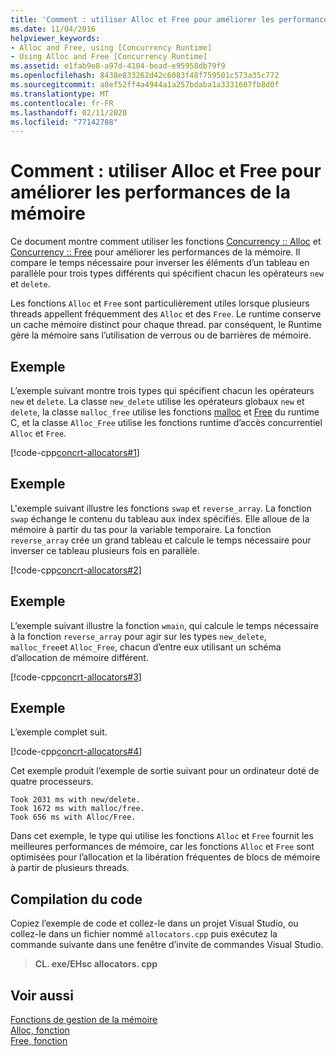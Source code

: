 ```yaml
---
title: 'Comment : utiliser Alloc et Free pour améliorer les performances de la mémoire'
ms.date: 11/04/2016
helpviewer_keywords:
- Alloc and Free, using [Concurrency Runtime]
- Using Alloc and Free [Concurrency Runtime]
ms.assetid: e1fab9e8-a97d-4104-bead-e95958db79f9
ms.openlocfilehash: 8438e833262d42c6083f48f759501c573a35c772
ms.sourcegitcommit: a8ef52ff4a4944a1a257bdaba1a3331607fb8d0f
ms.translationtype: MT
ms.contentlocale: fr-FR
ms.lasthandoff: 02/11/2020
ms.locfileid: "77142788"
---
```

# <a name="how-to-use-alloc-and-free-to-improve-memory-performance"></a>Comment : utiliser Alloc et Free pour améliorer les performances de la mémoire

Ce document montre comment utiliser les fonctions [Concurrency :: Alloc](reference/concurrency-namespace-functions.md#alloc) et [Concurrency :: Free](reference/concurrency-namespace-functions.md#free) pour améliorer les performances de la mémoire. Il compare le temps nécessaire pour inverser les éléments d’un tableau en parallèle pour trois types différents qui spécifient chacun les opérateurs `new` et `delete`.

Les fonctions `Alloc` et `Free` sont particulièrement utiles lorsque plusieurs threads appellent fréquemment des `Alloc` et des `Free`. Le runtime conserve un cache mémoire distinct pour chaque thread. par conséquent, le Runtime gère la mémoire sans l’utilisation de verrous ou de barrières de mémoire.

## <a name="example"></a>Exemple

L’exemple suivant montre trois types qui spécifient chacun les opérateurs `new` et `delete`. La classe `new_delete` utilise les opérateurs globaux `new` et `delete`, la classe `malloc_free` utilise les fonctions [malloc](../../c-runtime-library/reference/malloc.md) et [Free](../../c-runtime-library/reference/free.md) du runtime C, et la classe `Alloc_Free` utilise les fonctions runtime d’accès concurrentiel `Alloc` et `Free`.

[!code-cpp[concrt-allocators#1](../../parallel/concrt/codesnippet/cpp/how-to-use-alloc-and-free-to-improve-memory-performance_1.cpp)]

## <a name="example"></a>Exemple

L'exemple suivant illustre les fonctions `swap` et `reverse_array`. La fonction `swap` échange le contenu du tableau aux index spécifiés. Elle alloue de la mémoire à partir du tas pour la variable temporaire. La fonction `reverse_array` crée un grand tableau et calcule le temps nécessaire pour inverser ce tableau plusieurs fois en parallèle.

[!code-cpp[concrt-allocators#2](../../parallel/concrt/codesnippet/cpp/how-to-use-alloc-and-free-to-improve-memory-performance_2.cpp)]

## <a name="example"></a>Exemple

L’exemple suivant illustre la fonction `wmain`, qui calcule le temps nécessaire à la fonction `reverse_array` pour agir sur les types `new_delete`, `malloc_free`et `Alloc_Free`, chacun d’entre eux utilisant un schéma d’allocation de mémoire différent.

[!code-cpp[concrt-allocators#3](../../parallel/concrt/codesnippet/cpp/how-to-use-alloc-and-free-to-improve-memory-performance_3.cpp)]

## <a name="example"></a>Exemple

L’exemple complet suit.

[!code-cpp[concrt-allocators#4](../../parallel/concrt/codesnippet/cpp/how-to-use-alloc-and-free-to-improve-memory-performance_4.cpp)]

Cet exemple produit l’exemple de sortie suivant pour un ordinateur doté de quatre processeurs.

```Output
Took 2031 ms with new/delete.
Took 1672 ms with malloc/free.
Took 656 ms with Alloc/Free.
```

Dans cet exemple, le type qui utilise les fonctions `Alloc` et `Free` fournit les meilleures performances de mémoire, car les fonctions `Alloc` et `Free` sont optimisées pour l’allocation et la libération fréquentes de blocs de mémoire à partir de plusieurs threads.

## <a name="compiling-the-code"></a>Compilation du code

Copiez l’exemple de code et collez-le dans un projet Visual Studio, ou collez-le dans un fichier nommé `allocators.cpp` puis exécutez la commande suivante dans une fenêtre d’invite de commandes Visual Studio.

> **CL. exe/EHsc allocators. cpp**

## <a name="see-also"></a>Voir aussi

[Fonctions de gestion de la mémoire](../../parallel/concrt/memory-management-functions.md)<br/>
[Alloc, fonction](reference/concurrency-namespace-functions.md#alloc)<br/>
[Free, fonction](reference/concurrency-namespace-functions.md#free)
